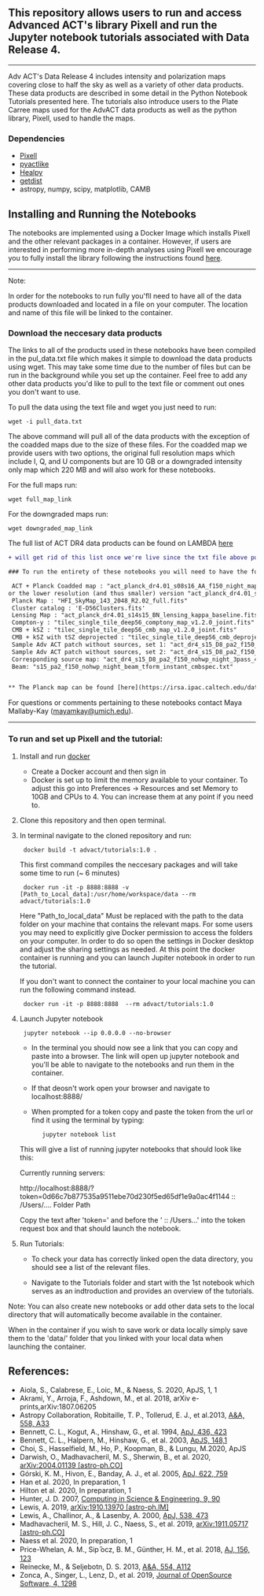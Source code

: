 ## This repository allows users to run and access Advanced ACT's library Pixell and run the Jupyter notebook tutorials associated with Data Release 4.
---
Adv ACT's Data Release 4 includes intensity and polarization maps covering close to half the sky as well as a variety of other data products.  These data products are described in some detail in the Python Notebook Tutorials presented here.  The tutorials also introduce users to the Plate Carree maps used for the AdvACT data products as well as the python library, Pixell, used to handle the maps.  

### Dependencies 
- [Pixell](https://github.com/simonsobs/pixell/)
- [pyactlike](https://github.com/ACTCollaboration/pyactlike)
- [Healpy](https://github.com/healpy/healpy)
- [getdist](https://github.com/cmbant/getdist)
- astropy, numpy, scipy, matplotlib, CAMB 

## Installing and Running the Notebooks

The notebooks are implemented using a Docker Image which installs Pixell and the other relevant packages in a container.  However, if users are interested in performing more in-depth analyses using Pixell we encourage you to fully install the library following the instructions found [here](https://github.com/simonsobs/pixell). 

---
Note: 

In order for the notebooks to run fully you'fll need to have all of the data products downloaded and located in a file on your computer. 
The location and name of this file will be linked to the container.  

### Download the neccesary data products
The links to all of the products used in these notebooks have been compiled in the pul_data.txt file which makes it simple to download the data products using wget. This may take some time due to the number of files but can be run in the background while you set up the container.  Feel free to add any other data products you'd like to pull to the text file or comment out ones you don't want to use.

To pull the data using the text file and wget you just need to run: 

	wget -i pull_data.txt
	
The above command will pull all of the data products with the exception of the coadded maps due to the size of these files.  For the coadded map we provide users with two options, the original full resolution maps which include I, Q, and U components but are 10 GB or a downgraded intensity only map which 220 MB and will also work for these notebooks.

For the full maps run:

	wget full_map_link
For the downgraded maps run:

	wget downgraded_map_link

The full list of ACT DR4 data products can be found on LAMBDA [here](https://lambda.gsfc.nasa.gov/product/act/)
```diff
+ will get rid of this list once we're live since the txt file above pulls them all

### To run the entirety of these notebooks you will need to have the following data products downloaded:

 ACT + Planck Coadded map : "act_planck_dr4.01_s08s16_AA_f150_night_map.fits"
or the lower resolution (and thus smaller) version "act_planck_dr4.01_s08s16_AA_f150_night_map_dg_I.fits"
 Planck Map : "HFI_SkyMap_143_2048_R2.02_full.fits"
 Cluster catalog : 'E-D56Clusters.fits'
 Lensing Map : "act_planck_dr4.01_s14s15_BN_lensing_kappa_baseline.fits"
 Compton-y : "tilec_single_tile_deep56_comptony_map_v1.2.0_joint.fits"
 CMB + kSZ : "tilec_single_tile_deep56_cmb_map_v1.2.0_joint.fits"
 CMB + kSZ with tSZ deprojected : "tilec_single_tile_deep56_cmb_deprojects_comptony_map_v1.2.0_joint.fits"
 Sample Adv ACT patch without sources, set 1: "act_dr4_s15_D8_pa2_f150_nohwp_night_3pass_4way_set1_map_srcfree.fits"
 Sample Adv ACT patch without sources, set 2: "act_dr4_s15_D8_pa2_f150_nohwp_night_3pass_4way_set2_map_srcfree.fits"
 Corresponding source map: "act_dr4_s15_D8_pa2_f150_nohwp_night_3pass_4way_set2_srcs.fits"
 Beam: "s15_pa2_f150_nohwp_night_beam_tform_instant_cmbspec.txt"


** The Planck map can be found [here](https://irsa.ipac.caltech.edu/data/Planck/release_2/all-sky-maps/maps/HFI_SkyMap_143_2048_R2.02_full.fits) .  They can also be found in this [google drive](https://drive.google.com/drive/folders/16ErVuAGbmhyaAFM12i9v_aNAWyb-2Ppz?usp=sharing) 

```
For questions or comments pertaining to these notebooks contact Maya Mallaby-Kay (mayamkay@umich.edu).

--------------

### To run and set up Pixell and the tutorial:

1) Install and run [docker](https://www.docker.com/)
   - Create a Docker account and then sign in
   - Docker is set up to limit the memory available to your container.  To adjust this go into Preferences -> Resources and set Memory to 10GB and CPUs to 4.  You can increase them at any point if you need to.

2) Clone this repository and then open terminal.

3) In terminal navigate to the cloned repository and run:
	
		docker build -t advact/tutorials:1.0 .
   
    This first command compiles the neccesary packages and will take some time to run (~ 6 minutes)
    
		docker run -it -p 8888:8888 -v [Path_to_Local_data]:/usr/home/workspace/data --rm advact/tutorials:1.0
	
    Here "Path_to_local_data" Must be replaced with the path to the data folder on your machine that contains the relevant maps.  For some users you may need to explicitly give Docker permission to access the folders on your computer.  In order to do so open the settings in Docker desktop and adjust the sharing settings as needed.
    At this point the docker container is running and you can launch Jupiter notebook in order to run the tutorial.
    
    If you don't want to connect the container to your local machine you can run the following command instead.
    
    	docker run -it -p 8888:8888  --rm advact/tutorials:1.0

4) Launch Jupyter notebook
   
   		jupyter notebook --ip 0.0.0.0 --no-browser
   
   - In the terminal you should now see a link that you can copy and paste into a browser.  The link will open up jupyter notebook and you'll be able to navigate to the notebooks and run them in the container.
   
   - If that deosn't work open your browser and navigate to 
   	localhost:8888/
   - When prompted for a token copy and paste the token from the url or find it using the terminal by typing:
   
   			jupyter notebook list
		
  	This will give a list of running jupyter notebooks that should look like this:
   		
	Currently running servers:
		
	http://localhost:8888/?token=0d66c7b877535a9511ebe70d230f5ed65df1e9a0ac4f1144 :: /Users/.... Folder Path
	
	Copy the text after 'token=' and before the ' :: /Users...' into the token request box and that should launch the notebook.
	
5) Run Tutorials:
   - To check your data has correctly linked open the data directory, you should see a list of the relevant files.
   
   - Navigate to the Tutorials folder and start with the 1st notebook which serves as an indtroduction and provides an overview of the tutorials.
   

   
Note: You can also create new notebooks or add other data sets to the local directory that will automatically become available in the container.

When in the container if you wish to save work or data locally simply save them to the 'data/' folder that you linked with your local data when launching the container.





## References:

* Aiola, S., Calabrese, E., Loic, M., & Naess, S. 2020, ApJS, 1, 1
* Akrami, Y., Arroja, F., Ashdown, M., et al. 2018, arXiv e-prints,arXiv:1807.06205
* Astropy Collaboration, Robitaille, T. P., Tollerud, E. J., et al.2013, [A&A, 558, A33](http://dx.doi.org/10.1051/0004-6361/201322068)
* Bennett, C. L., Kogut, A., Hinshaw, G., et al. 1994, [ApJ, 436, 423](http://dx.doi.org/10.1086/174918)
* Bennett, C. L., Halpern, M., Hinshaw, G., et al. 2003, [ApJS, 148,1](http://dx.doi.org/10.1086/377253)
* Choi, S., Hasselfield, M., Ho, P., Koopman, B., & Lungu, M.2020, ApJS
* Darwish, O., Madhavacheril, M. S., Sherwin, B., et al. 2020, [arXiv:2004.01139 [astro-ph.CO]](http://arxiv.org/abs/2004.01139)
* Górski, K. M., Hivon, E., Banday, A. J., et al. 2005, [ApJ, 622, 759](http://dx.doi.org/10.1086/427976)
* Han et al. 2020, In preparation, 1
* Hilton et al. 2020, In preparation, 1
* Hunter, J. D. 2007, [Computing in Science & Engineering, 9, 90](http://dx.doi.org/10.1109/MCSE.2007.55)
* Lewis, A. 2019, [arXiv:1910.13970 [astro-ph.IM]](http://arxiv.org/abs/1910.13970)
* Lewis, A., Challinor, A., & Lasenby, A. 2000, [ApJ, 538, 473](http://dx.doi.org/10.1086/309179)
* Madhavacheril, M. S., Hill, J. C., Naess, S., et al. 2019, [arXiv:1911.05717 [astro-ph.CO]](http://arxiv.org/abs/1911.05717)
* Naess et al. 2020, In preparation, 1
* Price-Whelan, A. M., Sip ̋ocz, B. M., Günther, H. M., et al. 2018, [AJ, 156, 123](http://dx.doi.org/10.3847/1538-3881/aabc4f)
* Reinecke, M., & Seljebotn, D. S. 2013, [A&A, 554, A112](http://dx.doi.org/10.1051/0004-6361/201321494)
* Zonca, A., Singer, L., Lenz, D., et al. 2019, [Journal of OpenSource Software, 4, 1298](http://dx.doi.org/10.21105/joss.01298)




